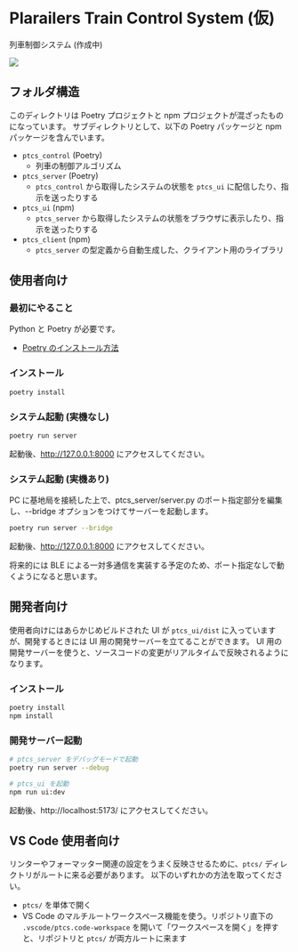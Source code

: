 # Plarailers Train Control System (仮)

列車制御システム (作成中)

![](docs/screenshot.png)

## フォルダ構造

このディレクトリは Poetry プロジェクトと npm プロジェクトが混ざったものになっています。
サブディレクトリとして、以下の Poetry パッケージと npm パッケージを含んでいます。

- `ptcs_control` (Poetry)
  - 列車の制御アルゴリズム
- `ptcs_server` (Poetry)
  - `ptcs_control` から取得したシステムの状態を `ptcs_ui` に配信したり、指示を送ったりする
- `ptcs_ui` (npm)
  - `ptcs_server` から取得したシステムの状態をブラウザに表示したり、指示を送ったりする
- `ptcs_client` (npm)
  - `ptcs_server` の型定義から自動生成した、クライアント用のライブラリ

## 使用者向け

### 最初にやること

Python と Poetry が必要です。

- [Poetry のインストール方法](https://python-poetry.org/docs/)

### インストール

```bash
poetry install
```

### システム起動 (実機なし)

```bash
poetry run server
```

起動後、http://127.0.0.1:8000 にアクセスしてください。

### システム起動 (実機あり)

PC に基地局を接続した上で、ptcs_server/server.py のポート指定部分を編集し、--bridge オプションをつけてサーバーを起動します。

```bash
poetry run server --bridge
```

起動後、http://127.0.0.1:8000 にアクセスしてください。

将来的には BLE による一対多通信を実装する予定のため、ポート指定なしで動くようになると思います。


## 開発者向け

使用者向けにはあらかじめビルドされた UI が `ptcs_ui/dist` に入っていますが、開発するときには UI 用の開発サーバーを立てることができます。
UI 用の開発サーバーを使うと、ソースコードの変更がリアルタイムで反映されるようになります。

### インストール

```bash
poetry install
npm install
```

### 開発サーバー起動

```bash
# ptcs_server をデバッグモードで起動
poetry run server --debug

# ptcs_ui を起動
npm run ui:dev
```

起動後、http://localhost:5173/ にアクセスしてください。

## VS Code 使用者向け

リンターやフォーマッター関連の設定をうまく反映させるために、`ptcs/` ディレクトリがルートに来る必要があります。
以下のいずれかの方法を取ってください。

- `ptcs/` を単体で開く
- VS Code のマルチルートワークスペース機能を使う。リポジトリ直下の `.vscode/ptcs.code-workspace` を開いて「ワークスペースを開く」を押すと、リポジトリと `ptcs/` が両方ルートに来ます
